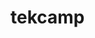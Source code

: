 # tekcamp
<!-- Resources  -->
<!-- freecodecamp.org -->
<!-- stackoverflow.com -->
<!-- Prior knowledge -->
